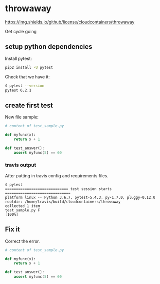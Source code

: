 # throwaway


https://img.shields.io/github/license/cloudcontainers/throwaway

Get cycle going

## setup python dependencies

Install pytest:

```bash
pip2 install -U pytest
```

Check that we have it:

```bash
$ pytest --version
pytest 6.2.1
```

## create first test

New file sample:

```python
# content of test_sample.py

def myfunc(x):
    return x + 1

def test_answer():
    assert myfunc(5) == 60
```

### travis output

After putting in travis config and requirements files.

```text
$ pytest
============================= test session starts ==============================
platform linux -- Python 3.6.7, pytest-5.4.3, py-1.7.0, pluggy-0.12.0
rootdir: /home/travis/build/cloudcontainers/throwaway
collected 1 item
test_sample.py F                                                         [100%]
```

## Fix it

Correct the error.

```python
# content of test_sample.py

def myfunc(x):
    return x + 1

def test_answer():
    assert myfunc(5) == 60
```
